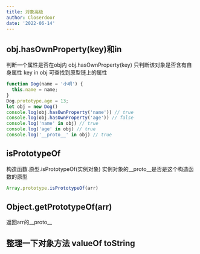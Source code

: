 ```yaml
---
title: 对象高级
author: Closerdoor
date: '2022-06-14'
---
```

## obj.hasOwnProperty(key)和in
判断一个属性是否在obj内
obj.hasOwnProperty(key)  只判断该对象是否含有自身属性
key in obj  可查找到原型链上的属性
```js
function Dog(name = '小明') {
  this.name = name;
}
Dog.prototype.age = 13;
let obj = new Dog()
console.log(obj.hasOwnProperty('name')) // true
console.log(obj.hasOwnProperty('age')) // false
console.log('name' in obj) // true
console.log('age' in obj) // true
console.log('__proto__' in obj) // true
```
## isPrototypeOf
构造函数.原型.isPrototypeOf(实例对象)
实例对象的__proto__是否是这个构造函数的原型
```js
Array.prototype.isPrototypeOf(arr)
```
## Object.getPrototypeOf(arr)
返回arr的__proto__

## 整理一下对象方法 valueOf toString 